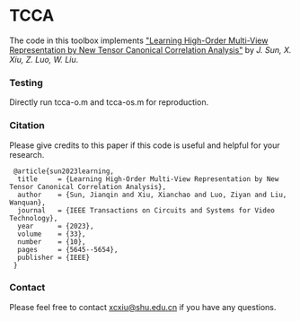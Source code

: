 # TCCA

The code in this toolbox implements ["Learning High-Order Multi-View Representation by New Tensor Canonical Correlation Analysis"](https://ieeexplore.ieee.org/abstract/document/10036023) by <i>J. Sun, X. Xiu, Z. Luo, W. Liu</i>. 


### Testing
Directly run tcca-o.m and tcca-os.m for reproduction.

### Citation
Please give credits to this paper if this code is useful and helpful for your research.

     @article{sun2023learning,
      title     = {Learning High-Order Multi-View Representation by New Tensor Canonical Correlation Analysis},
      author    = {Sun, Jianqin and Xiu, Xianchao and Luo, Ziyan and Liu, Wanquan},
      journal   = {IEEE Transactions on Circuits and Systems for Video Technology},
      year      = {2023},
      volume    = {33},
      number    = {10},
      pages     = {5645--5654},
      publisher = {IEEE}
     }

### Contact 
Please feel free to contact xcxiu@shu.edu.cn if you have any questions.
